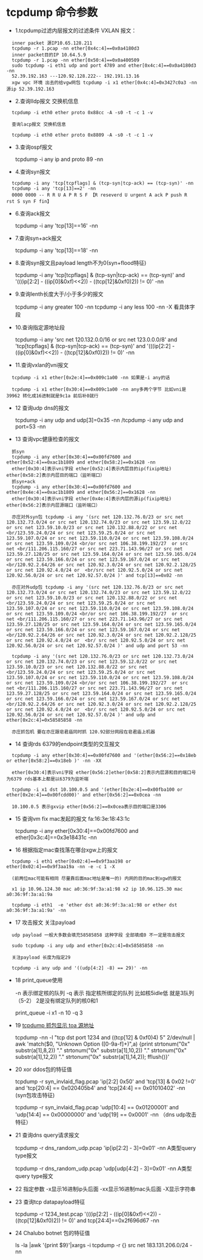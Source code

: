 # tcpdump 命令参数

- 1.tcpdump过滤内层报文的过滤条件 VXLAN 报文：

`````` 
  inner packet 源IP10.65.128.211
  tcpdump -r 1.pcap -nn ether[0x4c:4]==0x0a4180d3
  inner packet目的IP 10.64.5.9
  tcpdump -r 1.pcap -nn ether[0x50:4]==0x0a400509
  sudo tcpdump -i eth1 udp and port 4789 and ether[0x4c:4]==0x0a4180d3 -nn
  52.39.192.163 ---120.92.128.222-- 192.191.13.16
  xgw vpc 环境 出去的给vgw网包 tcpdump -i x1 ether[0x4c:4]=0x3427c0a3 -nn 源ip 52.39.192.163
`````` 

- 2.查询lldp报文 交换机信息 


`````` 
  tcpdump -i eth0 ether proto 0x88cc -A -s0 -t -c 1 -v 

  查询lacp报文 交换机信息 

  tcpdump -i eth0 ether proto 0x8809 -A -s0 -t -c 1 -v 

`````` 

- 3.查询ospf报文 

  tcpdump -i any ip and proto 89 -nn 

- 4.查询syn报文 

`````` 
  tcpdump -i any 'tcp[tcpflags] & (tcp-syn|tcp-ack) == (tcp-syn)' -nn  
  tcpdump -i any 'tcp[13]==2' -nn   
  0000 0000 -- R R U A P R S F 【R reseverd U urgent A ack P push R rst S syn F fin】              
`````` 
- 6.查询ack报文 

  tcpdump -i any 'tcp[13]==16'  -nn

- 7.查询syn+ack报文 

  tcpdump -i any 'tcp[13]==18' -nn

- 8.查询syn报文且payload length不为0(syn+flood特征) 

  tcpdump -i any 'tcp[tcpflags] & (tcp-syn|tcp-ack) == (tcp-syn)' and '(((ip[2:2] - ((ip[0]&0xf)<<2)) - ((tcp[12]&0xf0)2)) != 0)' -nn 

- 9.查询lenth长度大于/小于多少的报文 

   tcpdump -i any greater 100 -nn tcpdump -i any less 100 -nn -X 看具体字段

- 10.查询指定源地址段 

  tcpdump -i any 'src net 120.132.0.0/16 or src net 123.0.0.0/8' and 'tcp[tcpflags] & (tcp-syn|tcp-ack) == (tcp-syn)' and '(((ip[2:2] - ((ip[0]&0xf)<<2)) - ((tcp[12]&0xf0)2)) != 0)' -nn

- 11.查询vxlan的vni报文  
  

`````` 
  tcpdump -i x1 ether[0x2e:4]==0x009c1a00 -nn 如果是-i any的话  

  tcpdump -i x1 ether[0x30:4]==0x009c1a00 -nn any多两个字节 比如vni是39962 转化成16进制就是9c1a 前后补0就行
`````` 

- 12 查询udp dns的报文 

  tcpdump -i any udp and udp[3]=0x35 -nn /tcpdump -i any udp and port=53 -nn 

- 13 查询vpc健康检查的报文 

`````` 
  抓syn 
  tcpdump -i any ether[0x30:4]==0x00fd7600 and ether[0x52:4]==0xac1b1809 and ether[0x58:2]==0x1628 -nn 
  ether[0x30:4]表示vni字段 ether[0x52:4]表示内层目的ip(fixip地址) ether[0x58:2]表示内层目的端口（监听端口）
  抓syn+ack 
  tcpdump -i any ether[0x30:4]==0x00fd7600 and ether[0x4e:4]==0xac1b1809 and ether[0x56:2]==0x1628 -nn 
  ether[0x30:4]表示vni字段 ether[0x4e:4]表示内层的源ip(fixip地址) ether[0x56:2]表示内层源端口（监听端口）

`````` 


`````` 
  亦庄对外syn包 tcpdump -i any '(src net 120.132.76.0/23 or src net 120.132.73.0/24 or src net 120.132.74.0/23 or src net 123.59.12.0/22 or src net 123.59.10.0/23 or src net 120.132.88.0/22 or src net <br/123.59.24.0/24 or src net 123.59.25.0/24 or src net 123.59.107.0/24 or src net 123.59.110.0/24 or src net 123.59.108.0/24 or src net 123.59.109.0/24 <br/or src net 106.38.199.192/27  or src net <br/111.206.115.160/27 or src net 223.71.143.96/27 or src net 123.59.27.128/25 or src net 123.59.164.0/24 or src net 123.59.165.0/24 or src net 123.59.166.0/24 or src net 123.59.167.0/24 or src net <br/120.92.2.64/26 or src net 120.92.3.0/24 or src net 120.92.2.128/25 or src net 120.92.4.0/24 or  <br/src net 120.92.5.0/24 or src net 120.92.56.0/24 or src net 120.92.57.0/24 )' and tcp[13]==0x02 -nn
  
  亦庄对外udp包 tcpdump -i any '(src net 120.132.76.0/23 or src net 120.132.73.0/24 or src net 120.132.74.0/23 or src net 123.59.12.0/22 or src net 123.59.10.0/23 or src net 120.132.88.0/22 or src net <br/123.59.24.0/24 or src net 123.59.25.0/24 or src net 123.59.107.0/24 or src net 123.59.110.0/24 or src net 123.59.108.0/24 or src net 123.59.109.0/24 <br/or src net 106.38.199.192/27  or src net <br/111.206.115.160/27 or src net 223.71.143.96/27 or src net 123.59.27.128/25 or src net 123.59.164.0/24 or src net 123.59.165.0/24 or src net 123.59.166.0/24 or src net 123.59.167.0/24 or src net <br/120.92.2.64/26 or src net 120.92.3.0/24 or src net 120.92.2.128/25 or src net 120.92.4.0/24 or  <br/ src net 120.92.5.0/24 or src net 120.92.56.0/24 or src net 120.92.57.0/24 )' and udp and port 53 -nn
  
  tcpdump -i any '(src net 120.132.76.0/23 or src net 120.132.73.0/24 or src net 120.132.74.0/23 or src net 123.59.12.0/22 or src net 123.59.10.0/23 or src net 120.132.88.0/22 or src net <br/123.59.24.0/24 or src net 123.59.25.0/24 or src net 123.59.107.0/24 or src net 123.59.110.0/24 or src net 123.59.108.0/24 or src net 123.59.109.0/24 <br/or src net 106.38.199.192/27  or src net <br/111.206.115.160/27 or src net 223.71.143.96/27 or src net 123.59.27.128/25 or src net 123.59.164.0/24 or src net 123.59.165.0/24 or src net 123.59.166.0/24 or src net 123.59.167.0/24 or src net <br/120.92.2.64/26 or src net 120.92.3.0/24 or src net 120.92.2.128/25 or src net 120.92.4.0/24 or  <br/ src net 120.92.5.0/24 or src net 120.92.56.0/24 or src net 120.92.57.0/24 )' and udp and ether[0x2c:4]=0x58585858 -nn
  
  亦庄抓包机 要在亦庄跟皂君庙同时抓 120.92部分网段在皂君庙上机器
`````` 

- 14 查询rds 6379的endpoint类型的交互报文

`````` 
  tcpdump -i any ether[0x30:4]==0x00fd7600 and '(ether[0x56:2]==0x18eb or ether[0x58:2]==0x18eb )' -nn -XX
  
  ether[0x30:4]表示vni字段 ether[0x56:2]ether[0x58:2]表示内层源和目的端口号为6379 rds基本上都是以6379为监听端

  tcpdump -i x1 dst 10.100.0.5 and '(ether[0x2e:4]==0x00fba100 or ether[0x2e:4]==0x00fcdd00)' and ether[0x56:2]==0x0cea -nn
  
  10.100.0.5 表示gxvip ether[0x56:2]==0x0cea表示目的端口是3306
`````` 

- 15 查询vm fix mac发起的报文 fa:16:3e:18:43:1c

  tcpdump -i any ether[0x30:4]==0x00fd7600 and ether[0x3c:4]==0x3e18431c -nn

- 16 根据指定mac查找落在哪台xgw上的报文
  
`````` 
  tcpdump -i eth1 ether[0x02:4]==0x9f3aa198 or ether[0x02:4]==0x9f3aa19a -nn -e -c 1 -X 
  
  (前两位mac可能有相同 尽量靠后面mac地址是唯一的) 内网的目的mac到xgw的报文 
  
  x1 ip 10.96.124.30 mac a0:36:9f:3a:a1:98 x2 ip 10.96.125.30 mac a0:36:9f:3a:a1:9a
  
  tcpdump -i eth1  -e 'ether dst a0:36:9f:3a:a1:98 or ether dst a0:36:9f:3a:a1:9a' -nn
`````` 

- 17 攻击报文 关注payload
  
`````` 
  udp payload 一般大多数会填充58585858 这种字段 全部填成0 不一定是攻击报文
  
  sudo tcpdump -i any udp and ether[0x2c:4]=0x58585858 -nn
  
  关注payload 长度为指定29
  
  tcpdump -i any udp and '((udp[4:2] -8) == 29)' -nn
`````` 

- 18 print_queue使用 

  -n  表示绑定核的队列 -q 表示 指定核所绑定的队列 比如核5idle低 就是3队列 （5-2） 2是没有绑定队列的核0和1
   
  print_queue -i x1 -n 10 -q 3

- 19 [tcpdump 抓包显示 toa 源地址](https://xiezhenye.com/2018/03/tcpdump-%E6%8A%93%E5%8C%85%E6%98%BE%E7%A4%BA-toa-%E6%BA%90%E5%9C%B0%E5%9D%80.html)

  tcpdump -nn -l "tcp dst port 1234 and ((tcp[12] & 0xf0)4)  5" 2/dev/null | \
    awk 'match($0, "Unknown Option ([0-9a-f]+)",a) {print strtonum("0x" substr(a[1],8,2)) "." strtonum("0x" substr(a[1],10,2)) "." strtonum("0x" substr(a[1],12,2)) "." strtonum("0x" substr(a[1],14,2)); fflush()}'

- 20 xor ddos包的特征值

  tcpdump -r syn_invlaid_flag.pcap 'ip[2:2]  0x50' and 'tcp[13] & 0x02 !=0' and 'tcp[20:4] == 0x020405b4' and 'tcp[24:4] == 0x01010402' -nn (syn包攻击特征)
 
  tcpdump -r syn_invlaid_flag.pcap  'udp[10:4] == 0x01200001' and 'udp[14:4] == 0x00000000' and 'udp[19] == 0x0001' -nn （dns udp攻击特征）

- 21 查询dns query请求报文
 
  tcpdump -r dns_random_udp.pcap 'ip[ip[2:2] - 3]=0x01' -nn A类型query type报文
  
  tcpdump -r dns_random_udp.pcap 'udp[udp[4:2] - 3]=0x01' -nn A类型query type报文

- 22 指定参数 -x显示16进制ip头后面 -xx显示16进制mac头后面 -X显示字符串

- 23 查询tcp datapayload特征

  tcpdump -r 1234_test.pcap '(((ip[2:2] - ((ip[0]&0xf)<<2)) - ((tcp[12]&0xf0)2)) != 0)' and tcp[24:4]==0x2f696d67 -nn

- 24 Chalubo botnet 包的特征值

  ls -la |awk '{print $9}'|xargs -i tcpdump -r {} src net 183.131.206.0/24  -nn

